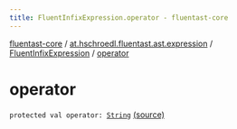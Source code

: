 ```yaml
---
title: FluentInfixExpression.operator - fluentast-core
---
```


[fluentast-core](../../index.html) / [at.hschroedl.fluentast.ast.expression](../index.html) / [FluentInfixExpression](index.html) / [operator](.)

# operator

`protected val operator: `[`String`](https://kotlinlang.org/api/latest/jvm/stdlib/kotlin/-string/index.html) [(source)](https://github.com/hschroedl/FluentAST/tree/master/core/src/main/kotlin//at.hschroedl.fluentast/ast/expression/InfixExpression.kt#L11)